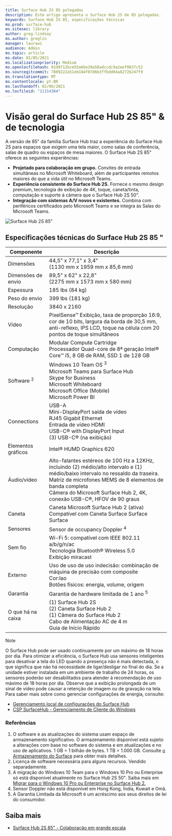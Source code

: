 ```yaml
---
title: Surface Hub 2S 85 polegadas
description: Este artigo apresenta o Surface Hub 2S de 85 polegadas.
keywords: Surface Hub 2S 85, especificações técnicas
ms.prod: surface-hub
ms.sitesec: library
author: greg-lindsay
ms.author: greglin
manager: laurawi
audience: Admin
ms.topic: article
ms.date: 02/05/2021
ms.localizationpriority: Medium
ms.openlocfilehash: 01d9712bce55a6be28a58adccdc9a2eef0837c52
ms.sourcegitcommit: 7809222a51eb184f07d6b3ffbdd04a6272b247f9
ms.translationtype: MT
ms.contentlocale: pt-BR
ms.lasthandoff: 02/06/2021
ms.locfileid: "11314384"
---
```

# Visão geral do Surface Hub 2S 85" & de tecnologia

A versão de 85" da família Surface Hub traz a experiência do Surface Hub 2S para espaços que exigem uma tela maior, como salas de conferência, salas de quadro ou espaços de mesa maiores. O Surface Hub 2S 85" oferece as seguintes experiências:

- **Projetado para colaboração em grupo.** Convites de entrada simultâneas no Microsoft Whiteboard, além de participantes remotos maiores do que a vida útil no Microsoft Teams.
- **Experiência consistente do Surface Hub 2S.** Fornece o mesmo design premium, tecnologia de exibição de 4K, toque, caneta/tinta, computação e suporte à câmera que o Surface Hub 2S 50".
- **Integração com sistemas A/V novos e existentes.** Combina com periféricos certificados pelo Microsoft Teams e se integra às Salas do Microsoft Teams.

![Surface Hub 2S 85"](images/hub-2s-85.png)

## Especificações técnicas do Surface Hub 2S 85 "

| Componente    | Descrição                                                                                                                                                                                                                                         |
| ----------------- | --------------------------------------------------------------------------------------------------------------------------------------------------------------------------------------------------------------------------------------------------------- |
| Dimensões        | 44,5" x 77,1" x 3,4"<br>(1130 mm x 1959 mm x 85,6 mm)                                                                                                                                                                                                        |
| Dimensões de envio        | 89,5" x 62" x 22,8"<br>(2275 mm x 1573 mm x 580 mm)                                                                                                                                                                                                        |
| Espessura            | 185 lbs (84 kg)                                                                                                                                                                                                                                            |
| Peso do envio            | 399 lbs (181 kg)                                                                                                                                                                                                                                            |
| Resolução        | 3840 x 2160                                                                                                                                                                                                                                               |
| Vídeo           | PixelSense™ Exibição, taxa de proporção 16:9, cor de 10 bits, largura da borda de 30,5 mm, anti-reflexo, IPS LCD, toque na célula com 20 pontos de toque simultâneos                                                                                                           |
| Computação           | Modular Compute Cartridge<br>Processador Quad-core de 8ª geração Intel® Core™ i5, 8 GB de RAM, SSD 1 de 128 GB <sup></sup>                                                                                                                                                      |
| Software <sup> 2</sup>         | Windows 10 Team OS <sup> 3</sup><br>Microsoft Teams para Surface Hub<br>Skype for Business<br>Microsoft Whiteboard<br>Microsoft Office (Mobile)<br>Microsoft Power BI                                                                                                   |
| Connections       | USB-A<br>Mini-DisplayPort saída de vídeo<br>RJ45 Gigabit Ethernet<br>Entrada de vídeo HDMI<br>USB-C® with DisplayPort Input<br>(3) USB-C® (na exibição)                                                                                                           |
| Elementos gráficos          | Intel® HUMD Graphics 620                                                                                                                                                                                                                                   |
| Áudio/vídeo       | Alto-falantes estéreos de 100 Hz a 12KHz, incluindo (2) médio/alto intervalo e (1) médio/baixo intervalo no ressaldo da traseira. <br>Matriz de microfones MEMS de 8 elementos de banda completa<br>Câmera do Microsoft Surface Hub 2, 4K, conexão USB-C®, HFOV de 90 graus |
| Caneta               | Caneta Microsoft Surface Hub 2 (ativa)<br>Compatível com Caneta Surface Surface Surface                                                                                                                                                                                       |
| Sensores           | Sensor de occupancy Doppler <sup> 4</sup>                                                                                                                                                                                                                                 |
| Sem fio          | Wi-Fi 5: compatível com IEEE 802.11 a/b/g/n/ac<br>Tecnologia Bluetooth® Wireless 5.0<br>Exibição miracast                                                                                                                                                      |
| Externo          | Uso de uso de uso indecisão: combinação de máquina de precisão com composite<br>Cor:Iao<br>Botões físicos: energia, volume, origem                                                                                                                            |
| Garantia         | Garantia de hardware limitada de 1 ano <sup> 5</sup>                                                                                                                                                                                                                          |
| O que há na caixa | (1) Surface Hub 2S<br>(2) Caneta Surface Hub 2<br>(1) Câmera do Surface Hub 2<br>Cabo de Alimentação AC de 4 m<br>Guia de Início Rápido                                                                                                                                         |

> [!NOTE]
> O Surface Hub pode ser usado continuamente por um máximo de 18 horas por dia. Para otimizar a eficiência, o Surface Hub usa sensores inteligentes para desativar a tela do LED quando a presença não é mais detectada, o que significa que não há necessidade de ligar/desligar no final do dia. Se a unidade estiver instalada em um ambiente de trabalho de 24 horas, os sensores poderão ser desabilitados para atender à recomendação de uso máximo de 18 horas por dia. Observe que a exibição prolongada de um sinal de vídeo pode causar a retenção de imagem ou de gravação na tela. Para saber mais sobre como gerenciar configurações de energia, consulte:
>
> - [Gerenciamento local de configurações do Surface Hub](local-management-surface-hub-settings.md)
> - [CSP SurfaceHub - Gerenciamento de Cliente do Windows](https://docs.microsoft.com/windows/client-management/mdm/surfacehub-csp)
### Referências

1. O software e as atualizações do sistema usam espaço de armazenamento significativo. O armazenamento disponível está sujeito a alterações com base no software do sistema e em atualizações e no uso de aplicativos. 1 GB = 1 bilhão de bytes. 1 TB = 1.000 GB. Consulte [o Armazenamento do Surface](https://www.surface.com/storage) para obter mais detalhes.
2. Licença de software necessária para alguns recursos. Vendido separadamente.
3. A migração do Windows 10 Team para o Windows 10 Pro ou Enterprise só está disponível atualmente no Surface Hub 2S 50". Saiba mais em [Migrar para o Windows 10 Pro ou Enterprise no Surface Hub 2.](https://docs.microsoft.com/surface-hub/surface-hub-2s-migrate-os)
4. Sensor Doppler não está disponível em Hong Kong, Índia, Kuwait e Omã.
5. A Garantia Limitada da Microsoft é um acréscimo aos seus direitos de lei do consumidor. 

## Saiba mais

- [Surface Hub 2S 85" - Colaboração em grande escala](https://techcommunity.microsoft.com/t5/surface-it-pro-blog/surface-hub-2s-85-quot-collaboration-at-a-massive-scale/ba-p/1669717)
